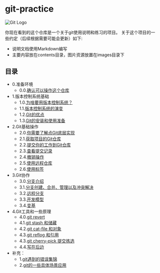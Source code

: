 # git-practice

![Git Logo](https://github.com/op-y/git-practice/blob/master/images/git.png)

你现在看到的这个仓库是一个关于git使用说明和练习的项目。
关于这个项目的一些约定（后续根据需要可能会更新）如下: 
* 说明文档使用Markdown编写
* 主要内容放在contents目录，图片资源放置在images目录下


## 目录
- 0.准备环境
   - 0.0.[确认可以操作这个仓库](https://github.com/op-y/git-practice/blob/master/contents/0/prepare-the-environment.md)
- 1.版本控制系统基础
   - 1.0.[为啥要用版本控制系统？](https://github.com/op-y/git-practice/blob/master/contents/1/why-cvs.md)
   - 1.1.[版本控制系统的演变](https://github.com/op-y/git-practice/blob/master/contents/1/vcs-on-the-way.md)
   - 1.2.[Git的优点](https://github.com/op-y/git-practice/blob/master/contents/1/advantages-of-git.md)
   - 1.3.[Git的安装和使用准备](https://github.com/op-y/git-practice/blob/master/contents/1/prepare-git.md)
- 2.Git基础操作
   - 2.0.[你需要了解点Git底层实现](https://github.com/op-y/git-practice/blob/master/contents/2/first-glance-of-git-foundation.md)
   - 2.1.[获取项目的Git仓库](https://github.com/op-y/git-practice/blob/master/contents/2/get-repository.md)
   - 2.2.[提交你的工作到Git仓库](https://github.com/op-y/git-practice/blob/master/contents/2/commit-your-work.md)
   - 2.3.[查看提交记录](https://github.com/op-y/git-practice/blob/master/contents/2/commit-history.md)
   - 2.4.[撤销操作](https://github.com/op-y/git-practice/blob/master/contents/2/revoke-operations.md)
   - 2.5.[使用远程仓库](https://github.com/op-y/git-practice/blob/master/contents/2/remote-repository.md)
   - 2.6.[使用标签](https://github.com/op-y/git-practice/blob/master/contents/2/milestone-in-project.md)
- 3.Git协作
   - 3.0.[分支介绍](https://github.com/op-y/git-practice/blob/master/contents/3/introduce-to-branch.md)
   - 3.1.[分支创建、合并、管理以及冲突解决](https://github.com/op-y/git-practice/blob/master/contents/3/branch-detail.md)
   - 3.2.[远程分支](https://github.com/op-y/git-practice/blob/master/contents/3/remote-branch.md)
   - 3.3.[开发模型](https://github.com/op-y/git-practice/blob/master/contents/3/git-branching-model.md)
   - 3.4.[变基](https://github.com/op-y/git-practice/blob/master/contents/3/)
- 4.Git工具和一些原理
   - 4.0.[git revert](https://github.com/op-y/git-practice/blob/master/contents/4/)
   - 4.1.[git stash 和储藏](https://github.com/op-y/git-practice/blob/master/contents/4/)
   - 4.2.[git cat-file 和对象](https://github.com/op-y/git-practice/blob/master/contents/4/)
   - 4.3.[git reflog 和引用](https://github.com/op-y/git-practice/blob/master/contents/4/)
   - 4.3.[git cherry-pick 提交拣选](https://github.com/op-y/git-practice/blob/master/contents/4/)
   - 4.4.[写在后边](https://github.com/op-y/git-practice/blob/master/contents/4/)
- 补充：
   - 1.[git遇到的错误集锦](https://github.com/op-y/git-practice/blob/master/contents/celine/error-collect.md)
   - 2.[git的一些具体场景应用](https://github.com/op-y/git-practice/blob/master/contents/celine/case-collect.md)

